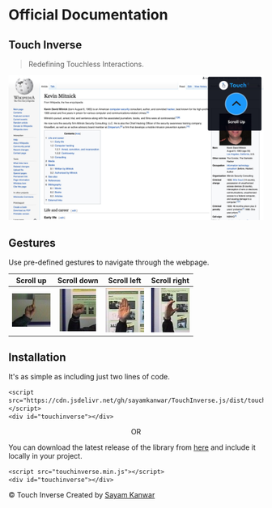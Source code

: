 # Official Documentation
## Touch Inverse

> Redefining Touchless Interactions.

![wiki](wiki.jpg)

## Gestures

Use pre-defined gestures to navigate through the webpage.

Scroll up            |  Scroll down           |    Scroll left        |    Scroll right
:-------------------------:|:-------------------------:|:-------------------------:|:-------------------------:
![scroll_up](gesture_samples/scroll_up.jpeg)  |  ![scroll_down](gesture_samples/scroll_down.jpeg) | ![scroll_left](gesture_samples/scroll_left.jpeg) | ![scroll_right](gesture_samples/scroll_right.jpeg)


## Installation

It's as simple as including just two lines of code.

    <script src="https://cdn.jsdelivr.net/gh/sayamkanwar/TouchInverse.js/dist/touchinverse.min.js"></script>
    <div id="touchinverse"></div>

<center>OR</center>

You can download the latest release of the library from [here](https://cdn.jsdelivr.net/gh/sayamkanwar/TouchInverse.js/dist/touchinverse.min.js) and include it locally in your project.

    <script src="touchinverse.min.js"></script>
    <div id="touchinverse"></div>


<footer>
<span class="left">&copy; Touch Inverse</span> <span class="right">Created by <a href="http://sayamkanwar.com/">Sayam Kanwar</a></span> <br><br>
</footer>
